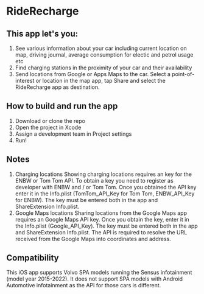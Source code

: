 # RideRecharge
## This app let's you:
1) See various information about your car including current location on map, driving journal, average consumption for electic and petrol usage etc
2) Find charging stations in the proximity of your car and their availability
3) Send locations from Google or Apps Maps to the car. Select a point-of-interest or location in the map app, tap Share and select the RideRecharge app as destination.

## How to build and run the app
1) Download or clone the repo
2) Open the project in Xcode
3) Assign a development team in Project settings
4) Run!

## Notes
1) Charging locations
Showing charging locations requires an key for the ENBW or Tom Tom API. To obtain a key you need to register as developer with ENBW and / or Tom Tom. Once you obtained the API key enter it in the Info.plist (TomTom_API_Key for Tom Tom, ENBW_API_Key for ENBW). The key must be entered both in the app and ShareExtension Info.plist. 
2) Google Maps locations
Sharing locations from the Google Maps app requires an Google Maps API key. Once you obtain the key, enter it in the Info.plist (Google_API_Key). The key must be entered both in the app and ShareExtension Info.plist. The API is required to resolve the URL received from the Google Maps into coordinates and address.

## Compatibility

This iOS app supports Volvo SPA models running the Sensus infotainment (model year 2015-2022). It does not support SPA models with Android Automotive infotainment as the API for those cars is different.
